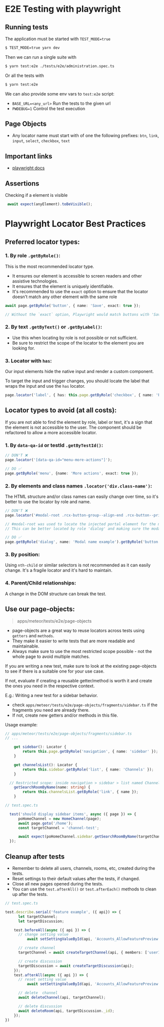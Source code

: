 # E2E Testing with playwright

## Running tests
The application must be started with `TEST_MODE=true`

```sh
$ TEST_MODE=true yarn dev
```

Then we can run a single suite with

```sh
$ yarn test:e2e ./tests/e2e/administration.spec.ts
```

Or all the tests with

```sh
$ yarn test:e2e
```

We can also provide some env vars to `test:e2e` script:
- `BASE_URL=<any_url>` Run the tests to the given url
- `PWDEBUG=1` Control the test execution

## Page Objects
- Any locator name must start with of one the following prefixes: `btn`, `link`, `input`, `select`, `checkbox`, `text`

## Important links
- [playwright docs](https://playwright.dev/docs/intro)

## Assertions
Checking if a element is visible

```ts
 await expect(anyElement).toBeVisible();
 ```

# Playwright Locator Best Practices

## Preferred locator types:

### 1. By role `.getByRole()`:
This is the most recommended locator type. 
- It ensures our element is accessible to screen readers and other assistive technologies.
- It ensures that the element is uniquely identifiable.
- It's recommended to use the `exact` option to ensure that the locator doesn't match any other element with the same role


```ts
await page.getByRole('button', { name: 'Save', exact: true });

// Without the `exact` option, Playwright would match buttons with 'Save' and 'Save changes' labels.
```


### 2. By text `.getByText()` or `.getByLabel()`:
- Use this when locating by role is not possible or not sufficient.
- Be sure to restrict the scope of the locator to the element you are looking for.

### 3. Locator with `has`:
Our input elements hide the native input and render a custom component.

To target the input and trigger changes, you should locate the label that wraps the input and use the `has` locator.
```ts
page.locator('label', { has: this.page.getByRole('checkbox', { name: 'Private' }) });
```

## Locator types to avoid (at all costs):
If you are not able to find the element by role, label or text, it's a sign that the element is not accessible to the user.
The component should be refactored to allow a more accessible locator.
### 1. By `data-qa-id` or testId `.getByTestId()`:
```ts
// DON'T ❌ 
page.locator('[data-qa-id="menu-more-actions"]'); 

// DO ✅
page.getByRole('menu', {name: 'More actions', exact: true }); 
```

### 2. By elements and class names `.locator('div.class-name')`:
The HTML structure and/or class names can easily change over time, so it's better to use the locator by role and name.

```ts
// DON'T ❌
page.locator('#modal-root .rcx-button-group--align-end .rcx-button--primary');

// #modal-root was used to locate the injected portal element for the modal.
// This can be better located by role 'dialog' and making sure the modal has the proper name attribute.

// DO ✅
page.getByRole('dialog', name: 'Modal name example').getByRole('button', { name: 'Confirm', exact: true });
```

### 3. By position:
Using `nth-child` or similar selectors is not recommended as it can easily change.
It's a fragile locator and it's hard to maintain.

### 4. Parent/Child relationships: 
A change in the DOM structure can break the test.

## Use our page-objects:
> apps/meteor/tests/e2e/page-objects
- page-objects are a great way to reuse locators across tests using `getters` and `methods`.
- They make it easier to write tests that are more readable and maintainable.
- Always make sure to use the most restricted scope possible - not the whole page to avoid multiple matches.

If you are writing a new test, make sure to look at the existing page-objects to see if there is a suitable one for your use case.

If not, evaluate if creating a reusable getter/method is worth it and create the ones you need in the respective context.


E.g.:
Writing a new test for a sidebar behavior.
- check `apps/meteor/tests/e2e/page-objects/fragments/sidebar.ts` if the fragments you need are already there.
- If not, create new getters and/or methods in this file.

Usage example:

```ts
// apps/meteor/tests/e2e/page-objects/fragments/sidebar.ts
// ...

	get sidebar(): Locator {
		return this.page.getByRole('navigation', { name: 'sidebar' });
	}

	get channelsList(): Locator {
		return this.sidebar.getByRole('list', { name: 'Channels' });
	}

  // Restricted scope: inside navigation > sidebar > list named Channels > link with name
	getSearchRoomByName(name: string) {
		return this.channelsList.getByRole('link', { name });
	}
```

```ts
// test.spec.ts

  test('should display sidebar items', async ({ page }) => {
      poHomeChannel = new HomeChannel(page);
      await page.goto('/home');
      const targetChannel = 'channel-test';

      await expect(poHomeChannel.sidebar.getSearchRoomByName(targetChannel)).toBeVisible();
  });
```

## Cleanup after tests
- Remember to delete all users, channels, rooms, etc, created during the tests.
- Reset settings to their default values after the tests, if changed.
- Close all new pages opened during the tests.
- You can use the `test.afterAll()` or `test.afterEach()` methods to clean up after the tests.


```ts
// test.spec.ts

test.describe.serial('feature example', ({ api}) => {
	  let targetChannel;
	  let targetDiscussion;

    test.beforeAll(async ({ api }) => {
      // change setting value
		  await setSettingValueById(api, 'Accounts_AllowFeaturePreview', true);

      // create channel
      targetChannel = await createTargetChannel(api, { members: ['user1'] });

      // create discussion
      targetDiscussion = await createTargetDiscussion(api);
    });
    test.afterAll(async ({ api }) => {
      // reset setting value
		  await setSettingValueById(api, 'Accounts_AllowFeaturePreview', false);

      // delete  channel
      await deleteChannel(api, targetChannel);

      // delete discussion
      await deleteRoom(api, targetDiscussion._id);
    });
})
```
